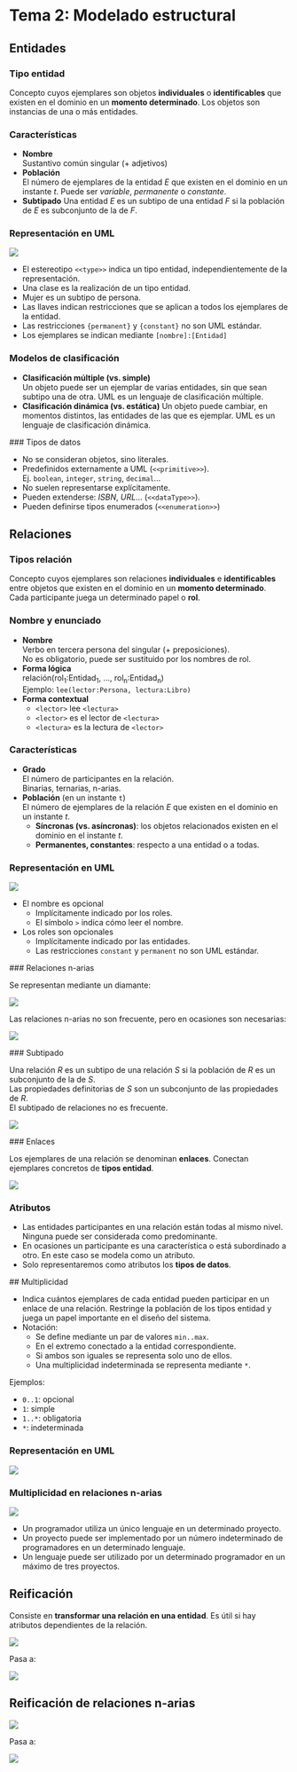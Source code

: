 # Tema 2: Modelado estructural

## Entidades

### Tipo entidad

Concepto cuyos ejemplares son objetos __individuales__ o __identificables__ que existen en el dominio en un __momento determinado__. Los objetos son instancias de una o más entidades.

### Características

- __Nombre__  
  Sustantivo común singular (+ adjetivos)
- __Población__  
  El número de ejemplares de la entidad *E* que existen en el dominio en un instante *t*. Puede ser *variable*, *permanente* o *constante*.
- __Subtipado__
  Una entidad *E* es un subtipo de una entidad *F* si la población de *E* es subconjunto de la de *F*.

### Representación en UML

![](http://i.imgur.com/OaSXrJx.png)

- El estereotipo `<<type>>` indica un tipo entidad, independientemente de la representación.
- Una clase es la realización de un tipo entidad.
- Mujer es un subtipo de persona.
- Las llaves indican restricciones que se aplican a todos los ejemplares de la entidad.
- Las restricciones `{permanent}` y `{constant}` no son UML estándar.
- Los ejemplares se indican mediante `[nombre]:[Entidad]`

### Modelos de clasificación

- __Clasificación múltiple (vs. simple)__  
  Un objeto puede ser un ejemplar de varias entidades, sin que sean subtipo una de otra. UML es un lenguaje de clasificación múltiple.
- __Clasificación dinámica (vs. estática)__
  Un objeto puede cambiar, en momentos distintos, las entidades de las que es ejemplar. UML es un lenguaje de clasificación dinámica.

### Tipos de datos

- No se consideran objetos, sino literales.
- Predefinidos externamente a UML (`<<primitive>>`).  
  Ej. `boolean`, `integer`, `string`, `decimal`...
- No suelen representarse explícitamente.
- Pueden extenderse: *ISBN*, *URL*... (`<<dataType>>`).
- Pueden definirse tipos enumerados (`<<enumeration>>`)

## Relaciones

### Tipos relación

Concepto cuyos ejemplares son relaciones __individuales__ e __identificables__ entre objetos que existen en el dominio en un __momento determinado__.  
Cada participante juega un determinado papel o __rol__.

### Nombre y enunciado

- __Nombre__  
  Verbo en tercera persona del singular (+ preposiciones).  
  No es obligatorio, puede ser sustituido por los nombres de rol.
- __Forma lógica__  
  relación(rol<sub>1</sub>:Entidad<sub>1</sub>, ..., rol<sub>n</sub>:Entidad<sub>n</sub>)  
  Ejemplo: `lee(lector:Persona, lectura:Libro)`
- __Forma contextual__
    - `<lector>` lee `<lectura>`
    - `<lector>` es el lector de `<lectura>`
    - `<lectura>` es la lectura de `<lector>`

### Características

- __Grado__  
  El número de participantes en la relación.  
  Binarias, ternarias, n-arias.
- __Población__ (en un instante `t`)  
  El número de ejemplares de la relación *E* que existen en el dominio en un instante *t*.
    - __Síncronas (vs. asíncronas)__: los objetos relacionados existen en el dominio en el instante *t*.
    - __Permanentes, constantes__: respecto a una entidad o a todas.

### Representación en UML

![](http://i.imgur.com/5TjjBSu.png)

- El nombre es opcional
    - Implícitamente indicado por los roles.
    - El símbolo `>` indica cómo leer el nombre.
- Los roles son opcionales
    - Implícitamente indicado por las entidades.
    - Las restricciones `constant` y `permanent` no son UML estándar.

### Relaciones n-arias

Se representan mediante un diamante:

![](http://i.imgur.com/hfN6Roc.png)

Las relaciones n-arias no son frecuente, pero en ocasiones son necesarias:

![](http://i.imgur.com/l69FBeK.png)

### Subtipado

Una relación *R* es un subtipo de una relación *S* si la población de *R* es un subconjunto de la de *S*.  
Las propiedades definitorias de *S* son un subconjunto de las propiedades de *R*.  
El subtipado de relaciones no es frecuente.

![](http://i.imgur.com/ysHYtUd.png)

### Enlaces

Los ejemplares de una relación se denominan __enlaces__. Conectan ejemplares concretos de __tipos entidad__.

![](http://i.imgur.com/ql9yEJs.png)

### Atributos

- Las entidades participantes en una relación están todas al mismo nivel. Ninguna puede ser considerada como predominante.
- En ocasiones un participante es una característica o está subordinado a otro. En este caso se modela como un atributo.
- Solo representaremos como atributos los __tipos de datos__.

## Multiplicidad

- Indica cuántos ejemplares de cada entidad pueden participar en un enlace de una relación. Restringe la población de los tipos entidad y juega un papel importante en el diseño del sistema.
- Notación:
    - Se define mediante un par de valores `min..max`.
    - En el extremo conectado a la entidad correspondiente.
    - Si ambos son iguales se representa solo uno de ellos.
    - Una multiplicidad indeterminada se representa mediante `*`.

Ejemplos:

- `0..1`: opcional
- `1`: simple
- `1..*`: obligatoria
- `*`: indeterminada

### Representación en UML

![](http://i.imgur.com/t61Y7rm.png)

### Multiplicidad en relaciones n-arias

![](http://i.imgur.com/NklmCYQ.png)

- Un programador utiliza un único lenguaje en un determinado proyecto.
- Un proyecto puede ser implementado por un número indeterminado de programadores en un determinado lenguaje.
- Un lenguaje puede ser utilizado por un determinado programador en un máximo de tres proyectos.

## Reificación

Consiste en __transformar una relación en una entidad__.  Es útil si hay atributos dependientes de la relación.

![](http://i.imgur.com/YnZK85A.png)

Pasa a:

![](http://i.imgur.com/rA7Y5Xe.png)

## Reificación de relaciones n-arias

![](http://i.imgur.com/4owHVn1.png)

Pasa a:

![](http://i.imgur.com/JeoWfrd.png)
